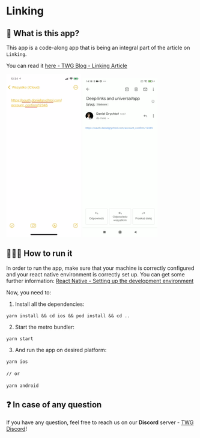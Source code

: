 # Linking

## 🧐 What is this app?

This app is a code-along app that is being an integral part of the
article on `Linking`.

You can read it [here - TWG Blog - Linking Article](https://thewidlarzgroup.com)

![Universal Links - iOS](./assets/universal_link_screens_setup.gif)
![App Links - Android](./assets/universal_link_screens_setup_android.gif)

## 👨🏽‍🏫 How to run it

In order to run the app, make sure that your machine is correctly
configured and your react native environment is correctly set up. You
can get some further information: [React Native - Setting up the development environment](https://reactnative.dev/docs/environment-setup)

Now, you need to:

1. Install all the dependencies:

```
yarn install && cd ios && pod install && cd ..
```

2. Start the metro bundler:

```
yarn start
```

3. And run the app on desired platform:

```
yarn ios

// or

yarn android
```

## ❓ In case of any question

If you have any question, feel free to reach us on our **Discord**
server - [TWG Discord](https://discord.gg/Fz98bt7A)!
